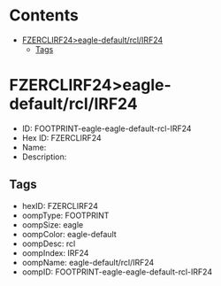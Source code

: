 



Contents
========

* [FZERCLIRF24>eagle-default/rcl/IRF24](#fzerclirf24eagle-defaultrclirf24)
	* [Tags](#tags)

# FZERCLIRF24>eagle-default/rcl/IRF24

- ID: FOOTPRINT-eagle-eagle-default-rcl-IRF24
- Hex ID: FZERCLIRF24
- Name: 
- Description: 

## Tags

- hexID: FZERCLIRF24
- oompType: FOOTPRINT
- oompSize: eagle
- oompColor: eagle-default
- oompDesc: rcl
- oompIndex: IRF24
- oompName: eagle-default/rcl/IRF24
- oompID: FOOTPRINT-eagle-eagle-default-rcl-IRF24
